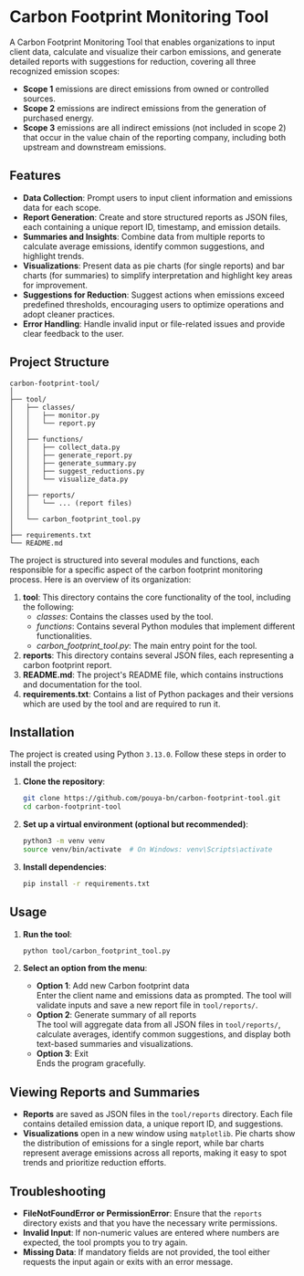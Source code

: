 # Carbon Footprint Monitoring Tool

A Carbon Footprint Monitoring Tool that enables organizations to input client data,
calculate and visualize their carbon emissions, and generate detailed reports with suggestions for reduction,
covering all three recognized emission scopes:

- **Scope 1** emissions are direct emissions from owned or controlled sources.
- **Scope 2** emissions are indirect emissions from the generation of purchased energy.
- **Scope 3** emissions are all indirect emissions (not included in scope 2) that occur in the value chain of the
  reporting company, including both upstream and downstream emissions.

## Features

- **Data Collection**: Prompt users to input client information and emissions data for each scope.
- **Report Generation**: Create and store structured reports as JSON files, each containing a unique report ID,
  timestamp, and emission details.
- **Summaries and Insights**: Combine data from multiple reports to calculate average emissions, identify common
  suggestions, and highlight trends.
- **Visualizations**: Present data as pie charts (for single reports) and bar charts (for summaries) to simplify
  interpretation and highlight key areas for improvement.
- **Suggestions for Reduction**: Suggest actions when emissions exceed predefined thresholds, encouraging users to
  optimize operations and adopt cleaner practices.
- **Error Handling**: Handle invalid input or file-related issues and provide clear feedback to the user.

## Project Structure

```
carbon-footprint-tool/
│
├── tool/
│   ├── classes/
│   │   ├── monitor.py
│   │   └── report.py
│   │
│   ├── functions/
│   │   ├── collect_data.py      
│   │   ├── generate_report.py   
│   │   ├── generate_summary.py  
│   │   ├── suggest_reductions.py
│   │   └── visualize_data.py    
│   │
│   ├── reports/
│   │   └── ... (report files)   
│   │
│   └── carbon_footprint_tool.py
│
├── requirements.txt
└── README.md
```

The project is structured into several modules and functions, each responsible for a specific aspect of the carbon
footprint monitoring process. Here is an overview of its organization:

1. **tool**: This directory contains the core functionality of the tool, including the following:
    - _classes_: Contains the classes used by the tool.
    - _functions_: Contains several Python modules that implement different functionalities.
    - _carbon_footprint_tool.py_: The main entry point for the tool.
2. **reports**: This directory contains several JSON files, each representing a carbon footprint report.
3. **README.md**: The project's README file, which contains instructions and documentation for the tool.
4. **requirements.txt**: Contains a list of Python packages and their versions which are used by the tool and are
   required to run it.

## Installation

The project is created using Python `3.13.0`. Follow these steps in order to install the project:

1. **Clone the repository**:
   ```bash
   git clone https://github.com/pouya-bn/carbon-footprint-tool.git
   cd carbon-footprint-tool
   ```

2. **Set up a virtual environment (optional but recommended)**:
   ```bash
   python3 -m venv venv
   source venv/bin/activate  # On Windows: venv\Scripts\activate
   ```

3. **Install dependencies**:
   ```bash
   pip install -r requirements.txt
   ```

## Usage

1. **Run the tool**:
   ```bash
   python tool/carbon_footprint_tool.py
   ```

2. **Select an option from the menu**:
    - **Option 1**: Add new Carbon footprint data  
      Enter the client name and emissions data as prompted. The tool will validate inputs and save a new report file in
      `tool/reports/`.
    - **Option 2**: Generate summary of all reports  
      The tool will aggregate data from all JSON files in `tool/reports/`, calculate averages, identify common
      suggestions, and display both text-based summaries and visualizations.
    - **Option 3**: Exit  
      Ends the program gracefully.

## Viewing Reports and Summaries

- **Reports** are saved as JSON files in the `tool/reports` directory. Each file contains detailed emission data, a
  unique report ID, and suggestions.
- **Visualizations** open in a new window using `matplotlib`. Pie charts show the distribution of emissions for a single
  report, while bar charts represent average emissions across all reports, making it easy to spot trends and prioritize
  reduction efforts.

## Troubleshooting

- **FileNotFoundError or PermissionError**: Ensure that the `reports` directory exists and that you have the necessary
  write permissions.
- **Invalid Input**: If non-numeric values are entered where numbers are expected, the tool prompts you to try again.
- **Missing Data**: If mandatory fields are not provided, the tool either requests the input again or exits with an
  error message.
